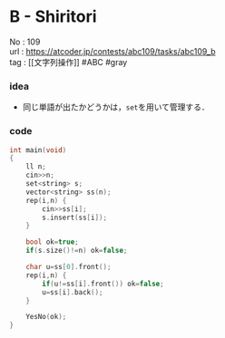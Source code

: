 # B - Shiritori

No	: 109  
url	: https://atcoder.jp/contests/abc109/tasks/abc109_b  
tag	: [[文字列操作]]  #ABC #gray

### idea
- 同じ単語が出たかどうかは，`set`を用いて管理する．

### code
```cpp  
int main(void)
{
	ll n;
	cin>>n;
	set<string> s;
	vector<string> ss(n);
	rep(i,n) {
		cin>>ss[i];
		s.insert(ss[i]);
	}

	bool ok=true;
	if(s.size()!=n) ok=false;

	char u=ss[0].front();
	rep(i,n) {
		if(u!=ss[i].front()) ok=false;
		u=ss[i].back();
	}

	YesNo(ok);
}
```